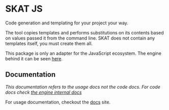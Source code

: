 # SKAT JS

Code generation and templating for your project your way.

The tool copies templates and performs substitutions on its contents based on values passed it from the command line.
SKAT does not contain any templates itself, you must create them all.

This package is only an adapter for the JavaScript ecosystem. The engine behind it can be
seen [here](https://github.com/dandro/skat-engine).

## Documentation

_This documentation refers to the usage docs not the code docs. For code docs
check [the engine internal docs](https://github.com/dandro/skat-engine/tree/master/internal-docs)_ 

For usage documentation, checkout the [docs](https://dandro.github.io/skat-js) site.